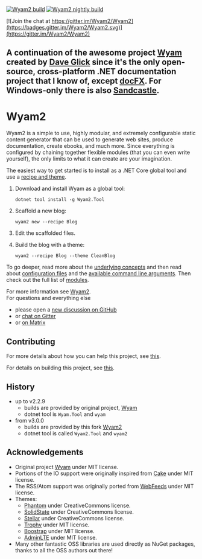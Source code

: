 [![Wyam2 build](https://github.com/Wyam2/wyam/actions/workflows/build.yml/badge.svg?branch=main)](https://github.com/Wyam2/wyam/actions/workflows/build.yml)  [![Wyam2 nightly build](https://github.com/Wyam2/wyam/actions/workflows/nightly.yml/badge.svg?branch=main)](https://github.com/Wyam2/wyam/actions/workflows/nightly.yml)  

[![Join the chat at https://gitter.im/Wyam2/Wyam2](https://badges.gitter.im/Wyam2/Wyam2.svg)](https://gitter.im/Wyam2/Wyam2)

A continuation of the awesome project [Wyam](https://github.com/Wyamio/Wyam) created by [Dave Glick](https://github.com/daveaglick) since it's the only open-source, cross-platform .NET documentation project that I know of, except [docFX](https://github.com/dotnet/docfx). 
For Windows-only there is also [Sandcastle](https://github.com/EWSoftware/SHFB).
---


# Wyam2

Wyam2 is a simple to use, highly modular, and extremely configurable static content generator that can be used to generate web sites, produce documentation, create ebooks, and much more. Since everything is configured by chaining together flexible modules (that you can even write yourself), the only limits to what it can create are your imagination.

The easiest way to get started is to install as a .NET Core global tool and use a [recipe and theme](https://wyam2.github.io/recipes).

1. Download and install Wyam as a global tool:

    `dotnet tool install -g Wyam2.Tool`

2. Scaffold a new blog:

    `wyam2 new --recipe Blog`

3. Edit the scaffolded files.

4. Build the blog with a theme:

    `wyam2 --recipe Blog --theme CleanBlog`

To go deeper, read more about the [underlying concepts](https://wyam2.github.io/docs/concepts) and then read about [configuration files](https://wyam2.github.io/docs/usage/configuration) and the [available command line arguments](https://wyam2.github.io/docs/usage/command-line). Then check out the full list of [modules](https://wyam2.github.io/modules).

For more information see [Wyam2](https://wyam2.github.io).  
For questions and everything else
- please open a [new discussion on GitHub](https://github.com/Wyam2/wyam/discussions) 
- or [chat on Gitter](https://gitter.im/Wyam2/community)
- or [on Matrix](https://matrix.to/#/#Wyam2_community:gitter.im)


## Contributing
For more details about how you can help this project, see [this](CONTRIBUTING.md).

For details on building this project, see [this](BUILDING.md).


## History
- up to v2.2.9 
    - builds are provided by original project, [Wyam](https://github.com/Wyamio/Wyam)
    - dotnet tool is `Wyam.Tool` and `wyam`
- from v3.0.0
    - builds are provided by this fork [Wyam2](https://github.com/Wyam2/Wyam)
    - dotnet tool is called `Wyam2.Tool` and `wyam2`


## Acknowledgements

* Original project [Wyam](https://github.com/Wyamio/Wyam) under MIT license.
* Portions of the IO support were originally inspired from [Cake](http://cakebuild.net) under MIT license.
* The RSS/Atom support was originally ported from [WebFeeds](https://github.com/mckamey/web-feeds.net) under MIT license.
* Themes:
    - [Phantom](https://html5up.net/phantom) under CreativeCommons license.
    - [SolidState](https://html5up.net/solid-state) under CreativeCommons license.
    - [Stellar](https://html5up.net/stellar) under CreativeCommons license.
    - [Trophy](https://github.com/thomasvaeth/trophy-jekyll) under MIT license.
    - [Boostrap](https://getbootstrap.com/) under MIT license.
    - [AdminLTE](https://adminlte.io/) under MIT license.
* Many other fantastic OSS libraries are used directly as NuGet packages, thanks to all the OSS authors out there!
